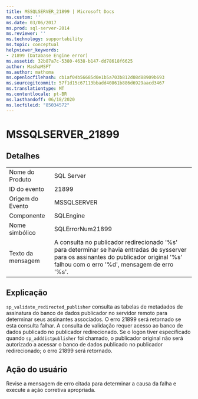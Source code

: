 ```yaml
---
title: MSSQLSERVER_21899 | Microsoft Docs
ms.custom: ''
ms.date: 03/06/2017
ms.prod: sql-server-2014
ms.reviewer: ''
ms.technology: supportability
ms.topic: conceptual
helpviewer_keywords:
- 21899 (Database Engine error)
ms.assetid: 32b87a7c-5380-4638-b147-dd78618f6625
author: MashaMSFT
ms.author: mathoma
ms.openlocfilehash: cb1af04b56685d0e1b5a703b812d08d88909b693
ms.sourcegitcommit: 57f1d15c67113bbadd40861b886d6929aacd3467
ms.translationtype: MT
ms.contentlocale: pt-BR
ms.lasthandoff: 06/18/2020
ms.locfileid: "85034572"
---
```

# <a name="mssqlserver_21899"></a>MSSQLSERVER_21899
    
## <a name="details"></a>Detalhes  
  
|||  
|-|-|  
|Nome do Produto|SQL Server|  
|ID do evento|21899|  
|Origem do Evento|MSSQLSERVER|  
|Componente|SQLEngine|  
|Nome simbólico|SQLErrorNum21899|  
|Texto da mensagem|A consulta no publicador redirecionado '%s' para determinar se havia entradas de sysserver para os assinantes do publicador original '%s' falhou com o erro '%d', mensagem de erro '%s'.|  
  
## <a name="explanation"></a>Explicação  
 `sp_validate_redirected_publisher` consulta as tabelas de metadados de assinatura do banco de dados publicador no servidor remoto para determinar seus assinantes associados. O erro 21899 será retornado se esta consulta falhar. A consulta de validação requer acesso ao banco de dados publicado no publicador redirecionado. Se o logon tiver especificado quando `sp_adddistpublisher` foi chamado, o publicador original não será autorizado a acessar o banco de dados publicado no publicador redirecionado; o erro 21899 será retornado.  
  
## <a name="user-action"></a>Ação do usuário  
 Revise a mensagem de erro citada para determinar a causa da falha e execute a ação corretiva apropriada.  
  
  
